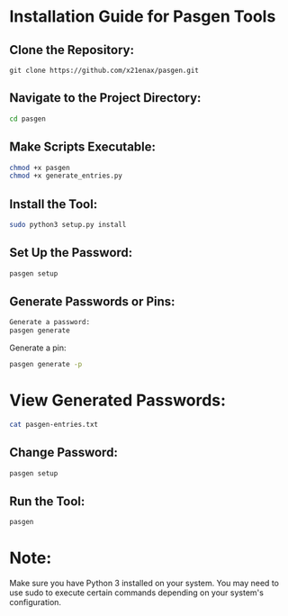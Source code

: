 # Installation Guide for Pasgen Tools

## Clone the Repository:
```**
git clone https://github.com/x21enax/pasgen.git

```
## Navigate to the Project Directory:
```bash
cd pasgen
```
## Make Scripts Executable:
```bash
chmod +x pasgen
chmod +x generate_entries.py
```
## Install the Tool:
```bash
sudo python3 setup.py install
```
## Set Up the Password:
```bash
pasgen setup
```
## Generate Passwords or Pins:
```bash
Generate a password:
pasgen generate
```
Generate a pin:
```bash
pasgen generate -p
```
# View Generated Passwords:
```bash
cat pasgen-entries.txt
```
## Change Password:

```bash
pasgen setup
```
## Run the Tool:
```bash
pasgen
```
# Note:

Make sure you have Python 3 installed on your system.
You may need to use sudo to execute certain commands depending on your system's configuration.
